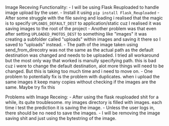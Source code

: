 Image Receving Functionality:
    - I will be using Flask Reuploaded to handle image upload by the user. 
    - Install it using `pip install Flask_Reuploaded`
    - After some struggle with the file saving and loading i realised that the magic is to specify `UPLOADS_DEFAULT_DEST` to application/static cuz I realised it was saving images to the root of the project
    - Another problem was that even after setting `UPLOADED_PHOTOS_DEST` to something like "images" it was creating a subfolder called "uploads" within images and saving it there so I saved to "uploads" instead. 
    - The path of the image taken using send_from_direcotry was not the same as the actual path as the default destination was changed and needs to be uploaded. I tried all workaround but the most only way that worked is manully specifying path. this is bad cuz i were to change the default destination, alot more things will need to be changed. But this is taking too much time and i need to move on. 
    - One problem to potentially fix is the problem with duplicates. when i upload the same images it keep many copies without checking if the images are the same. Maybe try fix this

Problems with Image Receing: 
    - After using the flask reuploaded shit for a while, its quite troublesome. my images directory is filled with images. each time i test the prediction it is saving the image.
    - Unless the user logs in, there should be no need to save the images.
    - I will be removing the image saving shit and just using the bytestring of the image.